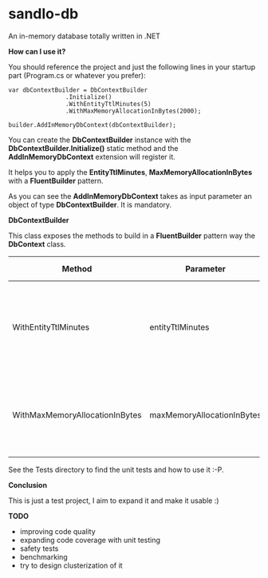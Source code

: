 # sandlo-db
An in-memory database totally written in .NET

**How can I use it?**

You should reference the project and just the following lines in your startup part (Program.cs or whatever you prefer):

```
var dbContextBuilder = DbContextBuilder
                .Initialize()
                .WithEntityTtlMinutes(5)
                .WithMaxMemoryAllocationInBytes(2000);

builder.AddInMemoryDbContext(dbContextBuilder);
```

You can create the **DbContextBuilder** instance with the **DbContextBuilder.Initialize()** static method and the **AddInMemoryDbContext** extension will register it.

It helps you to apply the **EntityTtlMinutes**, **MaxMemoryAllocationInBytes** with a **FluentBuilder** pattern.

As you can see the **AddInMemoryDbContext** takes as input parameter an object of type **DbContextBuilder**. It is mandatory.

**DbContextBuilder**

This class exposes the methods to build in a **FluentBuilder** pattern way the **DbContext** class.

Method | Parameter                  | Type   | Context                                                     | Default value |
--- |----------------------------|--------|-------------------------------------------------------------|---------------|
WithEntityTtlMinutes | entityTtlMinutes           | int    | The TTL of the in-memory entities from their creation date. | 5             |  
WithMaxMemoryAllocationInBytes | maxMemoryAllocationInBytes | double | The max size in bytes of the database that can be reached.  | 5e+6          |  

See the Tests directory to find the unit tests and how to use it :-P.

**Conclusion**

This is just a test project, I aim to expand it and make it usable :)

**TODO**

- improving code quality
- expanding code coverage with unit testing
- safety tests
- benchmarking
- try to design clusterization of it

  

